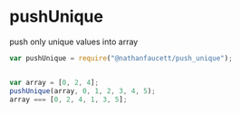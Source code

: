 pushUnique
=======

push only unique values into array

```javascript
var pushUnique = require("@nathanfaucett/push_unique");


var array = [0, 2, 4];
pushUnique(array, 0, 1, 2, 3, 4, 5);
array === [0, 2, 4, 1, 3, 5];
```

